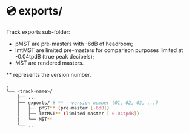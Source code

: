 # 💿 exports/

Track exports sub-folder:

- pMST are pre-masters with -6dB of headroom;
- lmtMST are limited pre-masters for comparison purposes limited at -0.04tpdB  (true peak decibels);
- MST are rendered masters.

** represents the version number.

```bash
.
└── <track-name>/
    ├── ...
    ├── exports/ # ** - version number (01, 02, 03, ...)
    │   ├── pMST** (pre-master [-6dB])
    │   ├── lmtMST** (limited master [-0.04tpdB])
    │   └── MST**
    └── ...
